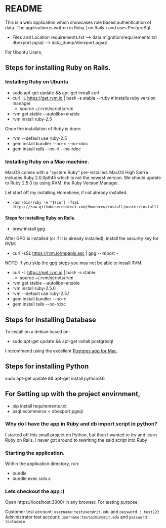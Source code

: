 # README


This is a web application which showcases role based authentication of data. The application is written in Ruby ( on Rails ) and uses PostgreSql

* Files and Location
requirements.txt --> data migration/requirements.txt
dbexport.pgsql --> data_dump/dbexport.pgsql


For Ubuntu Users,

## Steps for installing Ruby on Rails.
### Installing Ruby on Ubuntu
- sudo apt-get update && apt-get install curl
- curl -L https://get.rvm.io | bash -s stable --ruby # installs ruby version manager
  - source ~/.rvm/scripts/rvm
- rvm get stable --autolibs=enable
- rvm install ruby-2.5

Once the installation of Ruby is done:
- rvm --default use ruby-2.5
- gem install bundler --no-ri --no-rdoc 
- gem install rails --no-ri --no-rdoc

### Installing Ruby on a Mac machine. 

MacOS comes with a "system Ruby" pre-installed. MacOS High Sierra includes Ruby 2.0.0p645 which is not the newest version. We should update to Ruby 2.5.0 by using RVM, the Ruby Version Manager.

Let start off my installing Homebrew, if not already installed. 

- `/usr/bin/ruby -e "$(curl -fsSL https://raw.githubusercontent.com/Homebrew/install/master/install)`

#### Steps for installing Ruby on Rails.

- brew install gpg

After GPG is installed (or if it is already installed), install the security key for RVM:

- curl -sSL https://rvm.io/mpapis.asc | gpg --import -

NOTE: If you skip the gpg steps you may not be able to install RVM.

- curl -L https://get.rvm.io | bash -s stable
  - source ~/.rvm/scripts/rvm
- rvm get stable --autolibs=enable
- rvm install ruby-2.5.0
- rvm --default use ruby-2.5.1
- gem install bundler --no-ri 
- gem install rails  --no-rdoc


## Steps for installing Database

To install on a debian based on:
- sudo apt-get update && apt-get install postgresql

I recommend using the excellent [Postgres app for Mac](https://postgresapp.com/).

## Steps for installing Python

sudo apt-get update && apt-get install python3.6

## For Setting up with the project envirnment,

- pip install requirements.txt
- psql ecommerce < dbexport.pgsql

### Why do I have the app in Ruby and db import script in python?

I started off this small project on Python, but then I wanted to try and learn Ruby on Rails. I never got around to rewriting the said script into Ruby


### Starting the application.

Within the application directory, run:
- bundle
- bundle exec rails s

### Lets checkout the app :)

Open https://localhost:3000/ in any browser.
For testing purpose,

Customer test account: `username:testuser@rit.edu` and `password : test123`
Administrator test account: `username:testadmin@rit.edu` and `password: testadmin`

